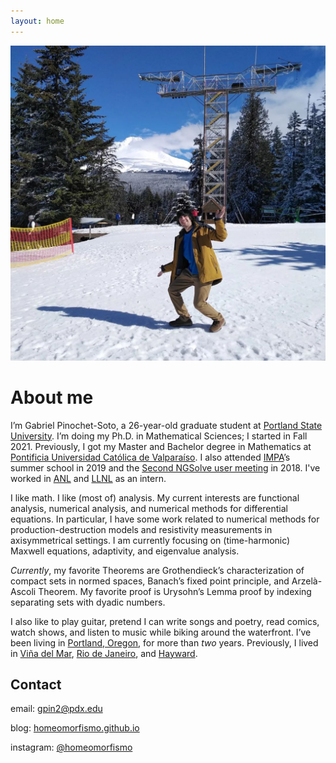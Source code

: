 ```yaml
---
layout: home
---
```


![Skibowl Mount Hood](assets/pic1.png "Me at Skibowl Mount Hood")

# About me

I’m Gabriel Pinochet-Soto, a 26-year-old graduate student at [Portland State University](https://www.pdx.edu/).
I’m doing my Ph.D. in Mathematical Sciences; I started in Fall 2021.
Previously, I got my Master and Bachelor degree in Mathematics at [Pontificia Universidad Católica de Valparaíso](https://pucv.cl/).
I also attended [IMPA](https://impa.br/)’s summer school in 2019 and the [Second NGSolve user meeting](https://ngsolve.org/news/2nd-ngsolve-user-meeting) in  2018.
I've worked in [ANL](https://www.anl.gov) and [LLNL](https://www.llnl.gov) as an intern.

I like math. I like (most of) analysis. My current interests are functional analysis, numerical analysis, and numerical methods for differential equations. In particular, I have some work related to numerical methods for production-destruction models and resistivity measurements in axisymmetrical settings.
I am currently focusing on (time-harmonic) Maxwell equations, adaptivity, and eigenvalue analysis.

*Currently*, my favorite Theorems are Grothendieck’s characterization of compact sets in normed spaces, Banach’s fixed point principle, and Arzelà-Ascoli Theorem. My favorite proof is Urysohn’s Lemma proof by indexing separating sets with dyadic numbers.

I also like to play guitar, pretend I can write songs and poetry, read comics, watch shows, and listen to music while biking around the waterfront. I’ve been living in [Portland, Oregon](https://www.portland.gov/), for more than *two* years. Previously, I lived in [Viña del Mar](https://www.chile.travel/en/where-to-go/destination/vina-del-mar/), [Rio de Janeiro](https://www.riodejaneiro.com/), and [Hayward](https://www.hayward-ca.gov).

## Contact

email: [gpin2@pdx.edu](mailto:gpin2@pdx.edu)

blog: [homeomorfismo.github.io](https://homeomorfismo.github.io/)

instagram: [@homeomorfismo](https://www.instagram.com/homeomorfismo/)
